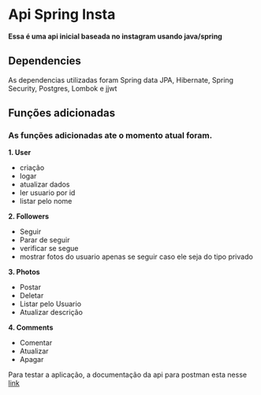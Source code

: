 # Api Spring Insta
**Essa é uma api inicial baseada no instagram usando java/spring**
## Dependencies
As dependencias utilizadas foram Spring data JPA, Hibernate, Spring Security, Postgres, Lombok e jjwt
## Funções adicionadas
### As funções adicionadas ate o momento atual foram.

**1. User**
  - criação
  - logar
  - atualizar dados
  - ler usuario por id
  - listar pelo nome
  
**2. Followers**
  - Seguir
  - Parar de seguir
  - verificar se segue
  - mostrar fotos do usuario apenas se seguir caso ele seja do tipo privado
  
**3. Photos**
  - Postar
  - Deletar
  - Listar pelo Usuario
  - Atualizar descrição
  
**4. Comments**
  - Comentar
  - Atualizar
  - Apagar
  
 
Para testar a aplicação, a documentação da api para postman esta nesse [link](https://documenter.getpostman.com/view/6711300/TVCcWUHr)
